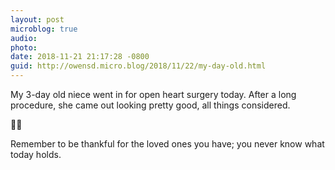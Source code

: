 ```yaml
---
layout: post
microblog: true
audio: 
photo: 
date: 2018-11-21 21:17:28 -0800
guid: http://owensd.micro.blog/2018/11/22/my-day-old.html
---
```

My 3-day old niece went in for open heart surgery today. After a long procedure, she came out looking pretty good, all things considered. 
 
🙏🏻

Remember to be thankful for the loved ones you have; you never know what today holds. 
